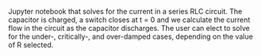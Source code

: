 Jupyter notebook that solves for the current in a series RLC circuit.  The capacitor is charged, a switch closes at t = 0 and we calculate the current flow in the circuit as the capacitor discharges.  The user can elect to solve for the under-, critically-, and over-damped cases, depending on the value of R selected. 
